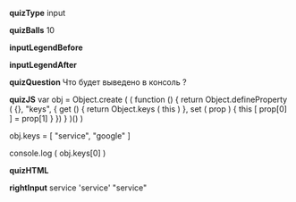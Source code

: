 ____quizType____
input

____quizBalls____
10

____inputLegendBefore____


____inputLegendAfter____


____quizQuestion____
Что будет выведено в консоль ?

____quizJS____
var obj = Object.create (
    (
        function () {
            return Object.defineProperty ( {}, "keys", {
                get () {
                    return Object.keys ( this )
                },
                set ( prop ) {
                    this [ prop[0] ] = prop[1]
                }
            })
        }
    )()
)

obj.keys = [ "service", "google" ]

console.log ( obj.keys[0] )

____quizHTML____


____rightInput____
service
'service'
"service"
